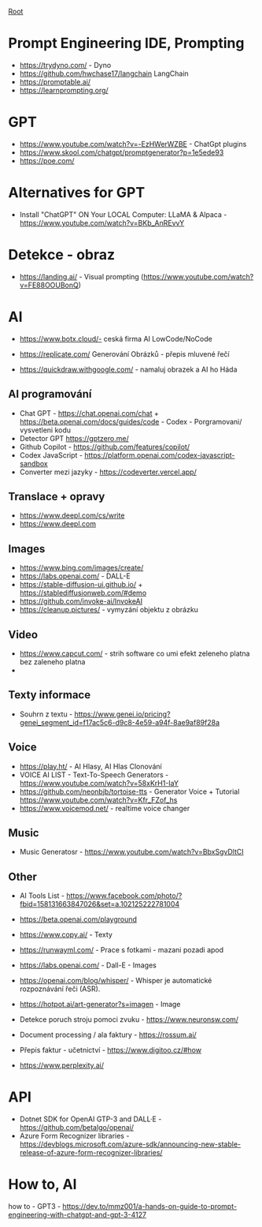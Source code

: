 [Root](../README.md)
 

# Prompt Engineering IDE, Prompting
- https://trydyno.com/ - Dyno
- https://github.com/hwchase17/langchain LangChain
- https://promptable.ai/
- https://learnprompting.org/

# GPT
- https://www.youtube.com/watch?v=-EzHWerWZBE - ChatGpt plugins
- https://www.skool.com/chatgpt/promptgenerator?p=1e5ede93
- https://poe.com/


# Alternatives for GPT
- Install "ChatGPT" ON Your LOCAL Computer: LLaMA & Alpaca - https://www.youtube.com/watch?v=BKb_AnREvvY

# Detekce - obraz
-  https://landing.ai/ - Visual prompting (https://www.youtube.com/watch?v=FE88OOUBonQ)

# AI

- https://www.botx.cloud/- ceská firma AI LowCode/NoCode
- https://replicate.com/ Generování Obrázků - přepis mluvené řečí

- https://quickdraw.withgoogle.com/ - namaluj obrazek a AI ho Háda


## AI programování
- Chat GPT - https://chat.openai.com/chat + https://beta.openai.com/docs/guides/code - Codex - Porgramovani/ vysvetleni kodu
- Detector GPT https://gptzero.me/
- Github Copilot - https://github.com/features/copilot/
- Codex JavaScript - https://platform.openai.com/codex-javascript-sandbox
- Converter mezi jazyky - https://codeverter.vercel.app/

## Translace + opravy
- https://www.deepl.com/cs/write
- https://www.deepl.com

## Images

- https://www.bing.com/images/create/
- https://labs.openai.com/ - DALL-E
- https://stable-diffusion-ui.github.io/ + https://stablediffusionweb.com/#demo
- https://github.com/invoke-ai/InvokeAI
- https://cleanup.pictures/ - vymyzání objektu z obrázku

## Video
- https://www.capcut.com/ - strih software co umi efekt zeleneho platna bez zaleneho platna
-
## Texty informace
- Souhrn z textu - https://www.genei.io/pricing?genei_segment_id=f17ac5c6-d9c8-4e59-a94f-8ae9af89f28a

## Voice
- https://play.ht/ - AI Hlasy, AI Hlas Clonování
- VOICE AI LIST - Text-To-Speech Generators - https://www.youtube.com/watch?v=58xKrH1-IaY
- https://github.com/neonbjb/tortoise-tts - Generator Voice + Tutorial https://www.youtube.com/watch?v=Kfr_FZof_hs
- https://www.voicemod.net/ - realtime voice changer

## Music
- Music Generatosr - https://www.youtube.com/watch?v=BbxSgvDltCI

## Other
- AI Tools List - https://www.facebook.com/photo/?fbid=158131663847026&set=a.102125222781004
- https://beta.openai.com/playground
- https://www.copy.ai/ - Texty
- https://runwayml.com/ - Prace s fotkami - mazani pozadi apod
- https://labs.openai.com/ - Dall-E - Images
- https://openai.com/blog/whisper/ - Whisper je automatické rozpoznávání řeči (ASR). 
- https://hotpot.ai/art-generator?s=imagen - Image 

- Detekce poruch stroju pomoci zvuku - https://www.neuronsw.com/
- Document processing / ala faktury -  https://rossum.ai/
- Přepis faktur - učetnictví - https://www.digitoo.cz/#how
- https://www.perplexity.ai/

# API
- Dotnet SDK for OpenAI GTP-3 and DALL·E - https://github.com/betalgo/openai/
- Azure Form Recognizer libraries - https://devblogs.microsoft.com/azure-sdk/announcing-new-stable-release-of-azure-form-recognizer-libraries/

# How to, AI
how to - GPT3 - https://dev.to/mmz001/a-hands-on-guide-to-prompt-engineering-with-chatgpt-and-gpt-3-4127
